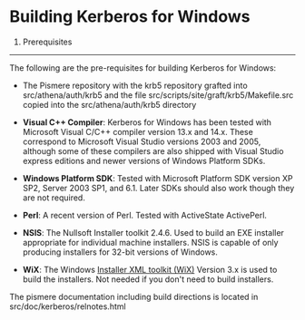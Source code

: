 
Building Kerberos for Windows
=============================================


1. Prerequisites
----------------

The following are the pre-requisites for building Kerberos for Windows:

* The Pismere repository with the krb5 repository grafted into
  src/athena/auth/krb5 and the file src/scripts/site/graft/krb5/Makefile.src
  copied into the src/athena/auth/krb5 directory

* __Visual C++ Compiler__: Kerberos for Windows has been tested
  with Microsoft Visual C/C++ compiler version 13.x and 14.x.
  These correspond to Microsoft Visual Studio versions 2003 and 2005,
  although some of these compilers are also shipped with Visual
  Studio express editions and newer versions of Windows Platform SDKs.

* __Windows Platform SDK__: Tested with Microsoft Platform SDK version
  XP SP2, Server 2003 SP1, and 6.1.  Later SDKs should also work though
  they are not required.

* __Perl__: A recent version of Perl.  Tested with ActiveState
  ActivePerl.

* __NSIS__: The Nullsoft Installer toolkit 2.4.6.  Used to build an
  EXE installer appropriate for individual machine installers.  NSIS
  is capable of only producing installers for 32-bit versions of
  Windows.

* __WiX__: The Windows [Installer XML toolkit (WiX)][1] Version 3.x is
  used to build the installers.  Not needed if you don't need to build
  installers.

[1]: http://wix.sourceforge.net/

[2]: http://github.com/secure-endpoints/pismere

[3]: http://github.com/secure-endpoints/mit-krb5


The pismere documentation including build directions
is located in src/doc/kerberos/relnotes.html




